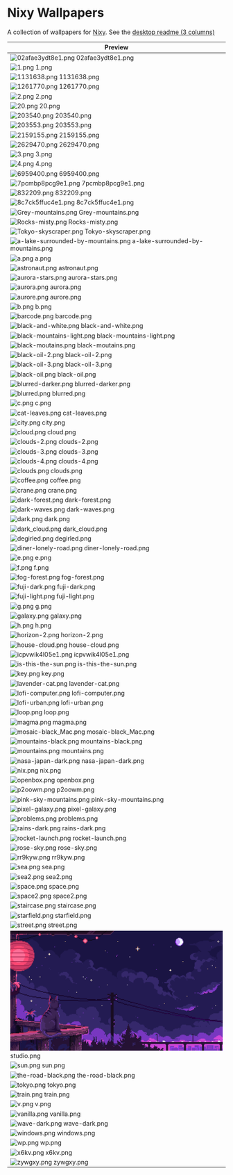 # Nixy Wallpapers

A collection of wallpapers for [Nixy](https://github.com/anotherhadi/nixy).
See the [desktop readme (3 columns)](../README.md)

| Preview |
| ------- |
| ![02afae3ydt8e1.png](../wallpapers/02afae3ydt8e1.png) 02afae3ydt8e1.png |
| ![1.png](../wallpapers/1.png) 1.png |
| ![1131638.png](../wallpapers/1131638.png) 1131638.png |
| ![1261770.png](../wallpapers/1261770.png) 1261770.png |
| ![2.png](../wallpapers/2.png) 2.png |
| ![20.png](../wallpapers/20.png) 20.png |
| ![203540.png](../wallpapers/203540.png) 203540.png |
| ![203553.png](../wallpapers/203553.png) 203553.png |
| ![2159155.png](../wallpapers/2159155.png) 2159155.png |
| ![2629470.png](../wallpapers/2629470.png) 2629470.png |
| ![3.png](../wallpapers/3.png) 3.png |
| ![4.png](../wallpapers/4.png) 4.png |
| ![6959400.png](../wallpapers/6959400.png) 6959400.png |
| ![7pcmbp8pcg9e1.png](../wallpapers/7pcmbp8pcg9e1.png) 7pcmbp8pcg9e1.png |
| ![832209.png](../wallpapers/832209.png) 832209.png |
| ![8c7ck5ffuc4e1.png](../wallpapers/8c7ck5ffuc4e1.png) 8c7ck5ffuc4e1.png |
| ![Grey-mountains.png](../wallpapers/Grey-mountains.png) Grey-mountains.png |
| ![Rocks-misty.png](../wallpapers/Rocks-misty.png) Rocks-misty.png |
| ![Tokyo-skyscraper.png](../wallpapers/Tokyo-skyscraper.png) Tokyo-skyscraper.png |
| ![a-lake-surrounded-by-mountains.png](../wallpapers/a-lake-surrounded-by-mountains.png) a-lake-surrounded-by-mountains.png |
| ![a.png](../wallpapers/a.png) a.png |
| ![astronaut.png](../wallpapers/astronaut.png) astronaut.png |
| ![aurora-stars.png](../wallpapers/aurora-stars.png) aurora-stars.png |
| ![aurora.png](../wallpapers/aurora.png) aurora.png |
| ![aurore.png](../wallpapers/aurore.png) aurore.png |
| ![b.png](../wallpapers/b.png) b.png |
| ![barcode.png](../wallpapers/barcode.png) barcode.png |
| ![black-and-white.png](../wallpapers/black-and-white.png) black-and-white.png |
| ![black-mountains-light.png](../wallpapers/black-mountains-light.png) black-mountains-light.png |
| ![black-moutains.png](../wallpapers/black-moutains.png) black-moutains.png |
| ![black-oil-2.png](../wallpapers/black-oil-2.png) black-oil-2.png |
| ![black-oil-3.png](../wallpapers/black-oil-3.png) black-oil-3.png |
| ![black-oil.png](../wallpapers/black-oil.png) black-oil.png |
| ![blurred-darker.png](../wallpapers/blurred-darker.png) blurred-darker.png |
| ![blurred.png](../wallpapers/blurred.png) blurred.png |
| ![c.png](../wallpapers/c.png) c.png |
| ![cat-leaves.png](../wallpapers/cat-leaves.png) cat-leaves.png |
| ![city.png](../wallpapers/city.png) city.png |
| ![cloud.png](../wallpapers/cloud.png) cloud.png |
| ![clouds-2.png](../wallpapers/clouds-2.png) clouds-2.png |
| ![clouds-3.png](../wallpapers/clouds-3.png) clouds-3.png |
| ![clouds-4.png](../wallpapers/clouds-4.png) clouds-4.png |
| ![clouds.png](../wallpapers/clouds.png) clouds.png |
| ![coffee.png](../wallpapers/coffee.png) coffee.png |
| ![crane.png](../wallpapers/crane.png) crane.png |
| ![dark-forest.png](../wallpapers/dark-forest.png) dark-forest.png |
| ![dark-waves.png](../wallpapers/dark-waves.png) dark-waves.png |
| ![dark.png](../wallpapers/dark.png) dark.png |
| ![dark_cloud.png](../wallpapers/dark_cloud.png) dark_cloud.png |
| ![degirled.png](../wallpapers/degirled.png) degirled.png |
| ![diner-lonely-road.png](../wallpapers/diner-lonely-road.png) diner-lonely-road.png |
| ![e.png](../wallpapers/e.png) e.png |
| ![f.png](../wallpapers/f.png) f.png |
| ![fog-forest.png](../wallpapers/fog-forest.png) fog-forest.png |
| ![fuji-dark.png](../wallpapers/fuji-dark.png) fuji-dark.png |
| ![fuji-light.png](../wallpapers/fuji-light.png) fuji-light.png |
| ![g.png](../wallpapers/g.png) g.png |
| ![galaxy.png](../wallpapers/galaxy.png) galaxy.png |
| ![h.png](../wallpapers/h.png) h.png |
| ![horizon-2.png](../wallpapers/horizon-2.png) horizon-2.png |
| ![house-cloud.png](../wallpapers/house-cloud.png) house-cloud.png |
| ![icpvwik4l05e1.png](../wallpapers/icpvwik4l05e1.png) icpvwik4l05e1.png |
| ![is-this-the-sun.png](../wallpapers/is-this-the-sun.png) is-this-the-sun.png |
| ![key.png](../wallpapers/key.png) key.png |
| ![lavender-cat.png](../wallpapers/lavender-cat.png) lavender-cat.png |
| ![lofi-computer.png](../wallpapers/lofi-computer.png) lofi-computer.png |
| ![lofi-urban.png](../wallpapers/lofi-urban.png) lofi-urban.png |
| ![loop.png](../wallpapers/loop.png) loop.png |
| ![magma.png](../wallpapers/magma.png) magma.png |
| ![mosaic-black_Mac.png](../wallpapers/mosaic-black_Mac.png) mosaic-black_Mac.png |
| ![mountains-black.png](../wallpapers/mountains-black.png) mountains-black.png |
| ![mountains.png](../wallpapers/mountains.png) mountains.png |
| ![nasa-japan-dark.png](../wallpapers/nasa-japan-dark.png) nasa-japan-dark.png |
| ![nix.png](../wallpapers/nix.png) nix.png |
| ![openbox.png](../wallpapers/openbox.png) openbox.png |
| ![p2oowm.png](../wallpapers/p2oowm.png) p2oowm.png |
| ![pink-sky-mountains.png](../wallpapers/pink-sky-mountains.png) pink-sky-mountains.png |
| ![pixel-galaxy.png](../wallpapers/pixel-galaxy.png) pixel-galaxy.png |
| ![problems.png](../wallpapers/problems.png) problems.png |
| ![rains-dark.png](../wallpapers/rains-dark.png) rains-dark.png |
| ![rocket-launch.png](../wallpapers/rocket-launch.png) rocket-launch.png |
| ![rose-sky.png](../wallpapers/rose-sky.png) rose-sky.png |
| ![rr9kyw.png](../wallpapers/rr9kyw.png) rr9kyw.png |
| ![sea.png](../wallpapers/sea.png) sea.png |
| ![sea2.png](../wallpapers/sea2.png) sea2.png |
| ![space.png](../wallpapers/space.png) space.png |
| ![space2.png](../wallpapers/space2.png) space2.png |
| ![staircase.png](../wallpapers/staircase.png) staircase.png |
| ![starfield.png](../wallpapers/starfield.png) starfield.png |
| ![street.png](../wallpapers/street.png) street.png |
| ![studio.png](../wallpapers/studio.png) studio.png |
| ![sun.png](../wallpapers/sun.png) sun.png |
| ![the-road-black.png](../wallpapers/the-road-black.png) the-road-black.png |
| ![tokyo.png](../wallpapers/tokyo.png) tokyo.png |
| ![train.png](../wallpapers/train.png) train.png |
| ![v.png](../wallpapers/v.png) v.png |
| ![vanilla.png](../wallpapers/vanilla.png) vanilla.png |
| ![wave-dark.png](../wallpapers/wave-dark.png) wave-dark.png |
| ![windows.png](../wallpapers/windows.png) windows.png |
| ![wp.png](../wallpapers/wp.png) wp.png |
| ![x6kv.png](../wallpapers/x6kv.png) x6kv.png |
| ![zywgxy.png](../wallpapers/zywgxy.png) zywgxy.png |
